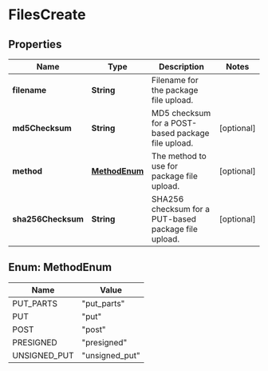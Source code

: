 
# FilesCreate

## Properties
Name | Type | Description | Notes
------------ | ------------- | ------------- | -------------
**filename** | **String** | Filename for the package file upload. | 
**md5Checksum** | **String** | MD5 checksum for a POST-based package file upload. |  [optional]
**method** | [**MethodEnum**](#MethodEnum) | The method to use for package file upload. |  [optional]
**sha256Checksum** | **String** | SHA256 checksum for a PUT-based package file upload. |  [optional]


<a name="MethodEnum"></a>
## Enum: MethodEnum
Name | Value
---- | -----
PUT_PARTS | &quot;put_parts&quot;
PUT | &quot;put&quot;
POST | &quot;post&quot;
PRESIGNED | &quot;presigned&quot;
UNSIGNED_PUT | &quot;unsigned_put&quot;



